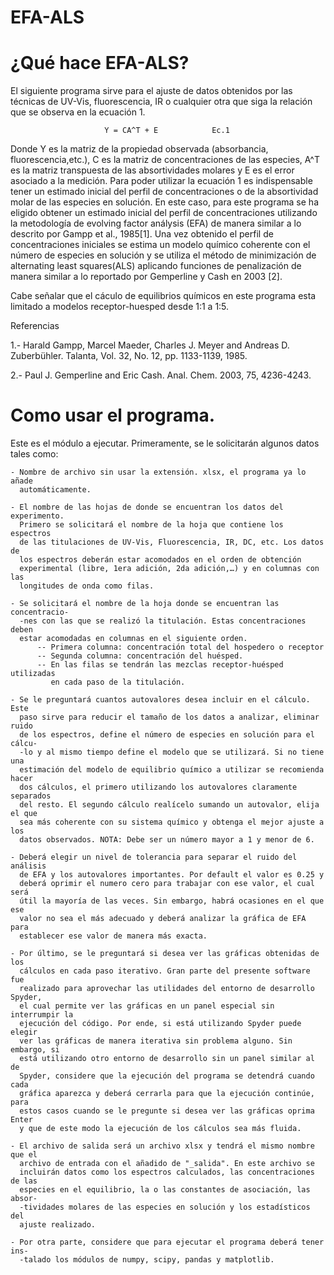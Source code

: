 # EFA-ALS

¿Qué hace EFA-ALS?
==================

El siguiente programa sirve para el ajuste de datos obtenidos por las técnicas de UV-Vis, fluorescencia, IR o cualquier otra que siga la relación que se observa en la ecuación 1. 

                         Y = CA^T + E            Ec.1

Donde Y es la matriz de la propiedad observada (absorbancia, fluorescencia,etc.), C es la matriz de concentraciones de las especies, A^T es la matriz transpuesta de las absortividades molares y E es el error asociado a la medición. Para poder utilizar la ecuación 1 es indispensable tener un estimado inicial del perfil de concentraciones o de la absortividad molar de las especies en solución. En este caso, para este programa se ha eligido obtener un estimado inicial del perfil  de concentraciones utilizando la metodología de evolving factor análysis (EFA) de manera similar a lo descrito por Gampp et al., 1985[1]. Una vez obtenido el perfil de concentraciones iniciales se estima un modelo químico coherente con el número de especies en solución y se utiliza el método de minimización de alternating least squares(ALS) aplicando funciones de penalización de manera similar a lo reportado por Gemperline y Cash en 2003 [2].

Cabe señalar que el cáculo de equilibrios químicos en este programa esta limitado a modelos receptor-huesped desde 1:1 a 1:5.

Referencias 

1.- Harald Gampp, Marcel Maeder, Charles J. Meyer and Andreas D. Zuberbühler.
    Talanta, Vol. 32, No. 12, pp. 1133-1139, 1985.
    
2.- Paul J. Gemperline and Eric Cash. Anal. Chem. 2003, 75, 4236-4243.

Como usar el programa.
======================

Este es el módulo a ejecutar. Primeramente, se le solicitarán algunos 
datos tales como:
    
    - Nombre de archivo sin usar la extensión. xlsx, el programa ya lo añade 
      automáticamente.
      
    - El nombre de las hojas de donde se encuentran los datos del experimento.
      Primero se solicitará el nombre de la hoja que contiene los espectros 
      de las titulaciones de UV-Vis, Fluorescencia, IR, DC, etc. Los datos de
      los espectros deberán estar acomodados en el orden de obtención 
      experimental (libre, 1era adición, 2da adición,…) y en columnas con las 
      longitudes de onda como filas.
      
    - Se solicitará el nombre de la hoja donde se encuentran las concentracio-
      -nes con las que se realizó la titulación. Estas concentraciones deben 
      estar acomodadas en columnas en el siguiente orden. 
          -- Primera columna: concentración total del hospedero o receptor
          -- Segunda columna: concentración del huésped.
          -- En las filas se tendrán las mezclas receptor-huésped utilizadas 
             en cada paso de la titulación. 
          
    - Se le preguntará cuantos autovalores desea incluir en el cálculo. Este 
      paso sirve para reducir el tamaño de los datos a analizar, eliminar ruido 
      de los espectros, define el número de especies en solución para el cálcu-
      -lo y al mismo tiempo define el modelo que se utilizará. Si no tiene una
      estimación del modelo de equilibrio químico a utilizar se recomienda hacer
      dos cálculos, el primero utilizando los autovalores claramente separados
      del resto. El segundo cálculo realícelo sumando un autovalor, elija el que
      sea más coherente con su sistema químico y obtenga el mejor ajuste a los
      datos observados. NOTA: Debe ser un número mayor a 1 y menor de 6.
      
    - Deberá elegir un nivel de tolerancia para separar el ruido del análisis 
      de EFA y los autovalores importantes. Por default el valor es 0.25 y 
      deberá oprimir el numero cero para trabajar con ese valor, el cual será 
      útil la mayoría de las veces. Sin embargo, habrá ocasiones en el que ese
      valor no sea el más adecuado y deberá analizar la gráfica de EFA para 
      establecer ese valor de manera más exacta.
     
    - Por último, se le preguntará si desea ver las gráficas obtenidas de los 
      cálculos en cada paso iterativo. Gran parte del presente software fue 
      realizado para aprovechar las utilidades del entorno de desarrollo Spyder,
      el cual permite ver las gráficas en un panel especial sin interrumpir la
      ejecución del código. Por ende, si está utilizando Spyder puede elegir 
      ver las gráficas de manera iterativa sin problema alguno. Sin embargo, si
      está utilizando otro entorno de desarrollo sin un panel similar al de 
      Spyder, considere que la ejecución del programa se detendrá cuando cada 
      gráfica aparezca y deberá cerrarla para que la ejecución continúe, para 
      estos casos cuando se le pregunte si desea ver las gráficas oprima Enter 
      y que de este modo la ejecución de los cálculos sea más fluida.
     
    - El archivo de salida será un archivo xlsx y tendrá el mismo nombre que el 
      archivo de entrada con el añadido de "_salida". En este archivo se 
      incluirán datos como los espectros calculados, las concentraciones de las
      especies en el equilibrio, la o las constantes de asociación, las absor-
      -tividades molares de las especies en solución y los estadísticos del 
      ajuste realizado. 
     
    - Por otra parte, considere que para ejecutar el programa deberá tener ins-
      -talado los módulos de numpy, scipy, pandas y matplotlib. 
